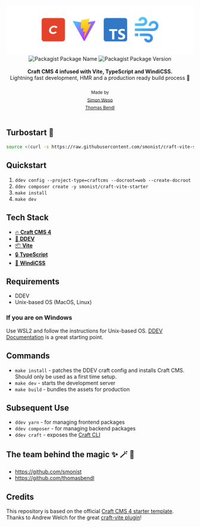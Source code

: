 <!-- <img alt="craft-vite" src="https://raw.githubusercontent.com/smonist/craft-vite-starter/main/header.png"/> -->
<img alt="craft-vite" src="header.png"/>
<br />
<div align="center">
    <img src="https://badgen.net/packagist/name/smonist/craft-vite-starter" alt="Packagist Package Name" />
    <img src="https://badgen.net/packagist/v/smonist/craft-vite-starter" alt="Packagist Package Version"/>
</a>
</div>
<br />
<div align="center"><strong>Craft CMS 4 infused with Vite, TypeScript and WindiCSS.</strong></div>
<div align="center">Lightning fast development, HMR and a production ready build process 🍃</div>

<br />
<div align="center">
  <sub>Made by</sub><br />
  <sub><a href="https://twitter.com/smonist">Simon Wesp</a></sub><br />
  <sub><a href="https://twitter.com/thomasbendl">Thomas Bendl</a></sub>  
</div>

<br />

## Turbostart 🚀

```sh
source <(curl -s https://raw.githubusercontent.com/smonist/craft-vite-starter/main/init.sh)
```

## Quickstart

1.  ``ddev config --project-type=craftcms --docroot=web --create-docroot``
2.  ``ddev composer create -y smonist/craft-vite-starter``
3.  ``make install``
4.  ``make dev``

## Tech Stack

-   [🔥 **Craft CMS 4**](https://github.com/craftcms/cms)
-   [🚢 **DDEV**](https://github.com/drud/ddev)
-   [📦 **Vite**](https://github.com/vitejs/vite)
-   [🔒 **TypeScript**](https://github.com/microsoft/TypeScript)
-   [💨 **WindiCSS**](https://github.com/windicss/windicss)

## Requirements

-   DDEV
-   Unix-based OS (MacOS, Linux)


### If you are on Windows

Use WSL2 and follow the instructions for Unix-based OS. [DDEV Documentation](https://ddev.readthedocs.io/en/latest/users/install/docker-installation/) is a great starting point.

## Commands
-   ``make install`` - patches the DDEV craft config and installs Craft CMS. Should only be used as a first time setup.
-   ``make dev`` - starts the development server
-   ``make build`` - bundles the assets for production


## Subsequent Use

-   ``ddev yarn`` - for managing frontend packages
-   ``ddev composer`` - for managing backend packages
-   ``ddev craft`` - exposes the [Craft CLI](https://ddev.readthedocs.io/en/latest/users/usage/commands/)




## The team behind the magic ✨ 🪄 🦄

-  https://github.com/smonist
-  https://github.com/thomasbendl


## Credits

This repository is based on the official [Craft CMS 4 starter template](https://github.com/craftcms/craft).  
Thanks to Andrew Welch for the great [craft-vite plugin](https://github.com/nystudio107/craft-vite)!